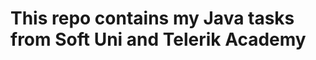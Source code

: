 This repo contains my Java tasks from Soft Uni and Telerik Academy
==================================================================



